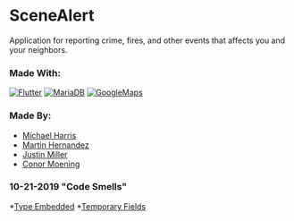 # SceneAlert

Application for reporting crime, fires, and other events that affects you and your neighbors.

### Made With:
[![Flutter](https://i.imgur.com/7DOvabV.png)](https://flutter.dev/)
[![MariaDB](https://i.imgur.com/Se3vWZy.png)](https://mariadb.org/)
[![GoogleMaps](https://i.imgur.com/nwZS0TB.png)](https://developers.google.com/maps/documentation)

### Made By:
* [Michael Harris](https://github.com/rhapidfyre)
* [Martin Hernandez](https://github.com/mhernandez052)
* [Justin Miller](https://github.com/DoctorNeyNey)
* [Conor Moening](https://github.com/mrteddi)

### 10-21-2019 "Code Smells"
*[Type Embedded](code-smells/type-embed.md)
*[Temporary Fields](code-smells/temp-fields.md)